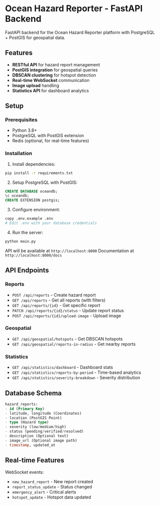 # Ocean Hazard Reporter - FastAPI Backend

FastAPI backend for the Ocean Hazard Reporter platform with PostgreSQL + PostGIS for geospatial data.

## Features

- **RESTful API** for hazard report management
- **PostGIS integration** for geospatial queries
- **DBSCAN clustering** for hotspot detection
- **Real-time WebSocket** communication
- **Image upload** handling
- **Statistics API** for dashboard analytics

## Setup

### Prerequisites
- Python 3.8+
- PostgreSQL with PostGIS extension
- Redis (optional, for real-time features)

### Installation

1. Install dependencies:
```bash
pip install -r requirements.txt
```

2. Setup PostgreSQL with PostGIS:
```sql
CREATE DATABASE oceandb;
\c oceandb;
CREATE EXTENSION postgis;
```

3. Configure environment:
```bash
copy .env.example .env
# Edit .env with your database credentials
```

4. Run the server:
```bash
python main.py
```

API will be available at `http://localhost:8000`
Documentation at `http://localhost:8000/docs`

## API Endpoints

### Reports
- `POST /api/reports` - Create hazard report
- `GET /api/reports` - Get all reports (with filters)
- `GET /api/reports/{id}` - Get specific report
- `PATCH /api/reports/{id}/status` - Update report status
- `POST /api/reports/{id}/upload-image` - Upload image

### Geospatial
- `GET /api/geospatial/hotspots` - Get DBSCAN hotspots
- `GET /api/geospatial/reports-in-radius` - Get nearby reports

### Statistics
- `GET /api/statistics/dashboard` - Dashboard stats
- `GET /api/statistics/reports-by-period` - Time-based analytics
- `GET /api/statistics/severity-breakdown` - Severity distribution

## Database Schema

```sql
hazard_reports:
- id (Primary Key)
- latitude, longitude (Coordinates)
- location (PostGIS Point)
- type (Hazard type)
- severity (low/medium/high)
- status (pending/verified/resolved)
- description (Optional text)
- image_url (Optional image path)
- timestamp, updated_at
```

## Real-time Features

WebSocket events:
- `new_hazard_report` - New report created
- `report_status_update` - Status changed
- `emergency_alert` - Critical alerts
- `hotspot_update` - Hotspot data updated